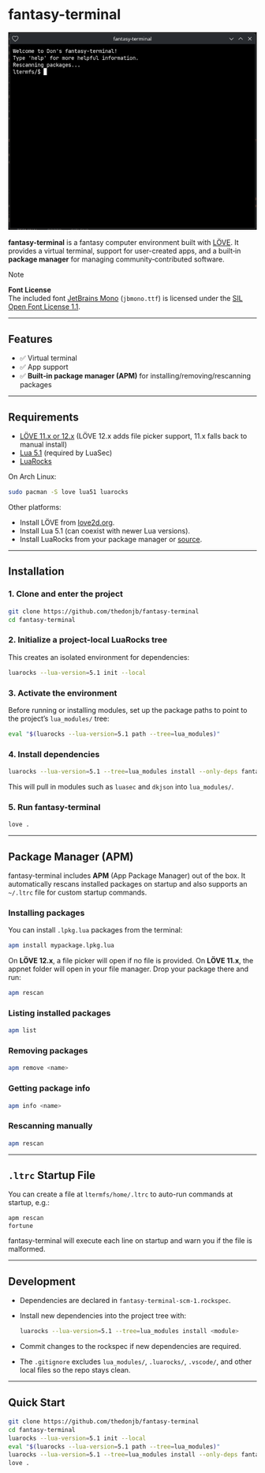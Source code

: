 # fantasy-terminal

![fantasy-terminal screenshot](docs/screenshot.png)

**fantasy-terminal** is a fantasy computer environment built with [LÖVE](https://love2d.org/).
It provides a virtual terminal, support for user-created apps, and a built‑in **package manager** for managing community‑contributed software.

> [!NOTE]
> **Font License**  
> The included font [JetBrains Mono](https://www.jetbrains.com/lp/mono/) (`jbmono.ttf`) is licensed under the [SIL Open Font License 1.1](docs/OFL.txt).

---

## Features

* ✅ Virtual terminal
* ✅ App support
* ✅ **Built‑in package manager (APM)** for installing/removing/rescanning packages

---

## Requirements

* [LÖVE 11.x or 12.x](https://love2d.org/) (LÖVE 12.x adds file picker support, 11.x falls back to manual install)
* [Lua 5.1](https://www.lua.org/) (required by LuaSec)
* [LuaRocks](https://luarocks.org/)

On Arch Linux:

```bash
sudo pacman -S love lua51 luarocks
```

Other platforms:

* Install LÖVE from [love2d.org](https://love2d.org/).
* Install Lua 5.1 (can coexist with newer Lua versions).
* Install LuaRocks from your package manager or [source](https://luarocks.org/).

---

## Installation

### 1. Clone and enter the project

```bash
git clone https://github.com/thedonjb/fantasy-terminal
cd fantasy-terminal
```

### 2. Initialize a project-local LuaRocks tree

This creates an isolated environment for dependencies:

```bash
luarocks --lua-version=5.1 init --local
```

### 3. Activate the environment

Before running or installing modules, set up the package paths to point to the project’s `lua_modules/` tree:

```bash
eval "$(luarocks --lua-version=5.1 path --tree=lua_modules)"
```

### 4. Install dependencies

```bash
luarocks --lua-version=5.1 --tree=lua_modules install --only-deps fantasy-terminal-scm-1.rockspec
```

This will pull in modules such as `luasec` and `dkjson` into `lua_modules/`.

### 5. Run fantasy-terminal

```bash
love .
```

---

## Package Manager (APM)

fantasy-terminal includes **APM** (App Package Manager) out of the box.
It automatically rescans installed packages on startup and also supports an `~/.ltrc` file for custom startup commands.

### Installing packages

You can install `.lpkg.lua` packages from the terminal:

```bash
apm install mypackage.lpkg.lua
```

On **LÖVE 12.x**, a file picker will open if no file is provided.
On **LÖVE 11.x**, the appnet folder will open in your file manager. Drop your package there and run:

```bash
apm rescan
```

### Listing installed packages

```bash
apm list
```

### Removing packages

```bash
apm remove <name>
```

### Getting package info

```bash
apm info <name>
```

### Rescanning manually

```bash
apm rescan
```

---

## `.ltrc` Startup File

You can create a file at `ltermfs/home/.ltrc` to auto-run commands at startup, e.g.:

```
apm rescan
fortune
```

fantasy-terminal will execute each line on startup and warn you if the file is malformed.

---

## Development

* Dependencies are declared in `fantasy-terminal-scm-1.rockspec`.

* Install new dependencies into the project tree with:

  ```bash
  luarocks --lua-version=5.1 --tree=lua_modules install <module>
  ```

* Commit changes to the rockspec if new dependencies are required.

* The `.gitignore` excludes `lua_modules/`, `.luarocks/`, `.vscode/`, and other local files so the repo stays clean.

---

## Quick Start

```bash
git clone https://github.com/thedonjb/fantasy-terminal
cd fantasy-terminal
luarocks --lua-version=5.1 init --local
eval "$(luarocks --lua-version=5.1 path --tree=lua_modules)"
luarocks --lua-version=5.1 --tree=lua_modules install --only-deps fantasy-terminal-scm-1.rockspec
love .
```
